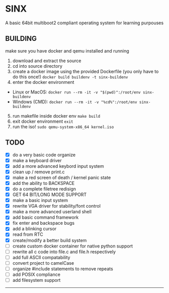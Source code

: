 # SINX
 A basic 64bit multiboot2 compliant operating system for learning purpouses

## BUILDING
 make sure you have docker and qemu installed and running
 1. download and extract the source
 2. cd into source directory
 3. create a docker image using the provided Dockerfile (you only have to do this once!)
`docker build buildenv -t sinx-buildenv`
 4. enter the docker environment
  - Linux or MacOS: `docker run --rm -it -v "$(pwd)":/root/env sinx-buildenv`
  - Windows (CMD): `docker run --rm -it -v "%cd%":/root/env sinx-buildenv`
 5. run makefile inside docker env
 `make build`
 6. exit docker environment
 `exit`
 7. run the iso!
 `sudo qemu-system-x86_64 kernel.iso`
 
## TODO
- [x] do a very basic code organize
- [x] make a keyboard driver
- [x] add a more advanced keybord input system
- [x] clean up / remove print.c
- [x] make a red screen of death / kernel panic state
- [x] add the ability to BACKSPACE
- [x] do a complete filetree redisign
- [x] GET 64 BIT/LONG MODE SUPPORT
- [x] make a basic input system
- [x] rewrite VGA driver for stability/font control
- [x] make a more advanced userland shell
- [x] add basic command framework
- [x] fix enter and backspace bugs
- [x] add a blinking cursor
- [x] read from RTC
- [x] create/modify a better build system
- [ ] create custom docker container for native python support
- [ ] rewrite all c code into file.c and file.h respectively
- [ ] add full ASCII compatability
- [ ] convert project to camelCase
- [ ] organize #include statements to remove repeats
- [ ] add POSIX compliance
- [ ] add filesystem support
- --------------------------------------------
